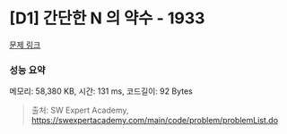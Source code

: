 # [D1] 간단한 N 의 약수 - 1933 

[문제 링크](https://swexpertacademy.com/main/code/problem/problemDetail.do?contestProbId=AV5PhcWaAKIDFAUq) 

### 성능 요약

메모리: 58,380 KB, 시간: 131 ms, 코드길이: 92 Bytes



> 출처: SW Expert Academy, https://swexpertacademy.com/main/code/problem/problemList.do